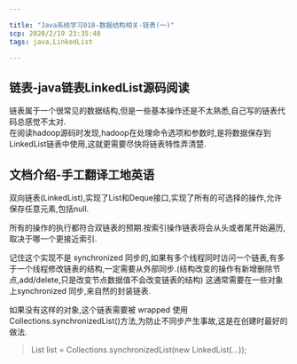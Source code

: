 ```yaml
---

title: "Java系统学习018-数据结构相关-链表(一)"
scp: 2020/2/19 23:35:40
tags: java,LinkedList  

---
```



## 链表-java链表LinkedList源码阅读

链表属于一个很常见的数据结构,但是一些基本操作还是不太熟悉,自己写的链表代码总感觉不太对.  
在阅读hadoop源码时发现,hadoop在处理命令选项和参数时,是将数据保存到LinkedList链表中使用,这就更需要尽快将链表特性弄清楚.  

## 文档介绍-手工翻译工地英语  

双向链表(LinkedList),实现了List和Deque接口,实现了所有的可选择的操作,允许保存任意元素,包括null.  

所有的操作的执行都符合双链表的预期.按索引操作链表将会从头或者尾开始遍历,取决于哪一个更接近索引.  

记住这个实现不是 synchronized 同步的,如果有多个线程同时访问一个链表,有多于一个线程修改链表的结构,一定需要从外部同步.(结构改变的操作有新增删除节点,add/delete,只是改变节点数据值不会改变链表的结构) 这通常需要在一些对象上synchronized 同步,来自然的封装链表.  

如果没有这样的对象,这个链表需要被 wrapped 使用 Collections.synchronizedList()方法,为防止不同步产生事故,这是在创建时最好的做法.
> List list = Collections.synchronizedList(new LinkedList(...));

